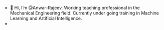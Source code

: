 - 👋 Hi, I’m @Anwar-Rajeev. Working teaching professional in the Mechanical Engineering field. Currently under going training in Machine Learning and Artificial Intelligence.
-

<!---
Anwar-Rajeev/Anwar-Rajeev is a ✨ special ✨ repository because its `README.md` (this file) appears on your GitHub profile.
You can click the Preview link to take a look at your changes.
--->
